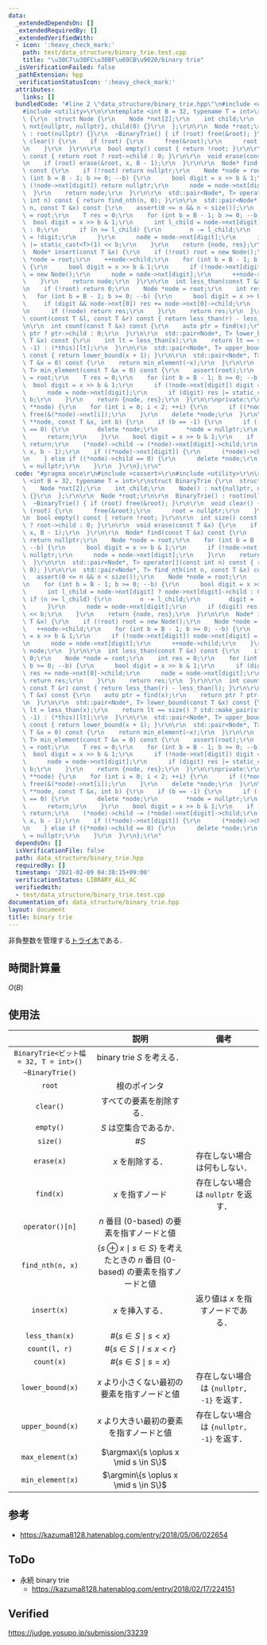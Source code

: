 ```yaml
---
data:
  _extendedDependsOn: []
  _extendedRequiredBy: []
  _extendedVerifiedWith:
  - icon: ':heavy_check_mark:'
    path: test/data_structure/binary_trie.test.cpp
    title: "\u30C7\u30FC\u30BF\u69CB\u9020/binary trie"
  _isVerificationFailed: false
  _pathExtension: hpp
  _verificationStatusIcon: ':heavy_check_mark:'
  attributes:
    links: []
  bundledCode: "#line 2 \"data_structure/binary_trie.hpp\"\n#include <cassert>\r\n\
    #include <utility>\r\n\r\ntemplate <int B = 32, typename T = int>\r\nstruct BinaryTrie\
    \ {\r\n  struct Node {\r\n    Node *nxt[2];\r\n    int child;\r\n    Node() :\
    \ nxt{nullptr, nullptr}, child(0) {}\r\n  };\r\n\r\n  Node *root;\r\n\r\n  BinaryTrie()\
    \ : root(nullptr) {}\r\n  ~BinaryTrie() { if (root) free(&root); }\r\n\r\n  void\
    \ clear() {\r\n    if (root) {\r\n      free(&root);\r\n      root = nullptr;\r\
    \n    }\r\n  }\r\n\r\n  bool empty() const { return !root; }\r\n\r\n  int size()\
    \ const { return root ? root->child : 0; }\r\n\r\n  void erase(const T &x) {\r\
    \n    if (root) erase(&root, x, B - 1);\r\n  }\r\n\r\n  Node* find(const T &x)\
    \ const {\r\n    if (!root) return nullptr;\r\n    Node *node = root;\r\n    for\
    \ (int b = B - 1; b >= 0; --b) {\r\n      bool digit = x >> b & 1;\r\n      if\
    \ (!node->nxt[digit]) return nullptr;\r\n      node = node->nxt[digit];\r\n  \
    \  }\r\n    return node;\r\n  }\r\n\r\n  std::pair<Node*, T> operator[](const\
    \ int n) const { return find_nth(n, 0); }\r\n\r\n  std::pair<Node*, T> find_nth(int\
    \ n, const T &x) const {\r\n    assert(0 <= n && n < size());\r\n    Node *node\
    \ = root;\r\n    T res = 0;\r\n    for (int b = B - 1; b >= 0; --b) {\r\n    \
    \  bool digit = x >> b & 1;\r\n      int l_child = node->nxt[digit] ? node->nxt[digit]->child\
    \ : 0;\r\n      if (n >= l_child) {\r\n        n -= l_child;\r\n        digit\
    \ = !digit;\r\n      }\r\n      node = node->nxt[digit];\r\n      if (digit) res\
    \ |= static_cast<T>(1) << b;\r\n    }\r\n    return {node, res};\r\n  }\r\n\r\n\
    \  Node* insert(const T &x) {\r\n    if (!root) root = new Node();\r\n    Node\
    \ *node = root;\r\n    ++node->child;\r\n    for (int b = B - 1; b >= 0; --b)\
    \ {\r\n      bool digit = x >> b & 1;\r\n      if (!node->nxt[digit]) node->nxt[digit]\
    \ = new Node();\r\n      node = node->nxt[digit];\r\n      ++node->child;\r\n\
    \    }\r\n    return node;\r\n  }\r\n\r\n  int less_than(const T &x) const {\r\
    \n    if (!root) return 0;\r\n    Node *node = root;\r\n    int res = 0;\r\n \
    \   for (int b = B - 1; b >= 0; --b) {\r\n      bool digit = x >> b & 1;\r\n \
    \     if (digit && node->nxt[0]) res += node->nxt[0]->child;\r\n      node = node->nxt[digit];\r\
    \n      if (!node) return res;\r\n    }\r\n    return res;\r\n  }\r\n\r\n  int\
    \ count(const T &l, const T &r) const { return less_than(r) - less_than(l); }\r\
    \n\r\n  int count(const T &x) const {\r\n    auto ptr = find(x);\r\n    return\
    \ ptr ? ptr->child : 0;\r\n  }\r\n\r\n  std::pair<Node*, T> lower_bound(const\
    \ T &x) const {\r\n    int lt = less_than(x);\r\n    return lt == size() ? std::make_pair(static_cast<Node*>(nullptr),\
    \ -1) : (*this)[lt];\r\n  }\r\n\r\n  std::pair<Node*, T> upper_bound(const T &x)\
    \ const { return lower_bound(x + 1); }\r\n\r\n  std::pair<Node*, T> max_element(const\
    \ T &x = 0) const {\r\n    return min_element(~x);\r\n  }\r\n\r\n  std::pair<Node*,\
    \ T> min_element(const T &x = 0) const {\r\n    assert(root);\r\n    Node *node\
    \ = root;\r\n    T res = 0;\r\n    for (int b = B - 1; b >= 0; --b) {\r\n    \
    \  bool digit = x >> b & 1;\r\n      if (!node->nxt[digit]) digit = !digit;\r\n\
    \      node = node->nxt[digit];\r\n      if (digit) res |= static_cast<T>(1) <<\
    \ b;\r\n    }\r\n    return {node, res};\r\n  }\r\n\r\nprivate:\r\n  void free(Node\
    \ **node) {\r\n    for (int i = 0; i < 2; ++i) {\r\n      if ((*node)->nxt[i])\
    \ free(&(*node)->nxt[i]);\r\n    }\r\n    delete *node;\r\n  }\r\n\r\n  void erase(Node\
    \ **node, const T &x, int b) {\r\n    if (b == -1) {\r\n      if (--(*node)->child\
    \ == 0) {\r\n        delete *node;\r\n        *node = nullptr;\r\n      }\r\n\
    \      return;\r\n    }\r\n    bool digit = x >> b & 1;\r\n    if (!(*node)->nxt[digit])\
    \ return;\r\n    (*node)->child -= (*node)->nxt[digit]->child;\r\n    erase(&(*node)->nxt[digit],\
    \ x, b - 1);\r\n    if ((*node)->nxt[digit]) {\r\n      (*node)->child += (*node)->nxt[digit]->child;\r\
    \n    } else if ((*node)->child == 0) {\r\n      delete *node;\r\n      *node\
    \ = nullptr;\r\n    }\r\n  }\r\n};\r\n"
  code: "#pragma once\r\n#include <cassert>\r\n#include <utility>\r\n\r\ntemplate\
    \ <int B = 32, typename T = int>\r\nstruct BinaryTrie {\r\n  struct Node {\r\n\
    \    Node *nxt[2];\r\n    int child;\r\n    Node() : nxt{nullptr, nullptr}, child(0)\
    \ {}\r\n  };\r\n\r\n  Node *root;\r\n\r\n  BinaryTrie() : root(nullptr) {}\r\n\
    \  ~BinaryTrie() { if (root) free(&root); }\r\n\r\n  void clear() {\r\n    if\
    \ (root) {\r\n      free(&root);\r\n      root = nullptr;\r\n    }\r\n  }\r\n\r\
    \n  bool empty() const { return !root; }\r\n\r\n  int size() const { return root\
    \ ? root->child : 0; }\r\n\r\n  void erase(const T &x) {\r\n    if (root) erase(&root,\
    \ x, B - 1);\r\n  }\r\n\r\n  Node* find(const T &x) const {\r\n    if (!root)\
    \ return nullptr;\r\n    Node *node = root;\r\n    for (int b = B - 1; b >= 0;\
    \ --b) {\r\n      bool digit = x >> b & 1;\r\n      if (!node->nxt[digit]) return\
    \ nullptr;\r\n      node = node->nxt[digit];\r\n    }\r\n    return node;\r\n\
    \  }\r\n\r\n  std::pair<Node*, T> operator[](const int n) const { return find_nth(n,\
    \ 0); }\r\n\r\n  std::pair<Node*, T> find_nth(int n, const T &x) const {\r\n \
    \   assert(0 <= n && n < size());\r\n    Node *node = root;\r\n    T res = 0;\r\
    \n    for (int b = B - 1; b >= 0; --b) {\r\n      bool digit = x >> b & 1;\r\n\
    \      int l_child = node->nxt[digit] ? node->nxt[digit]->child : 0;\r\n     \
    \ if (n >= l_child) {\r\n        n -= l_child;\r\n        digit = !digit;\r\n\
    \      }\r\n      node = node->nxt[digit];\r\n      if (digit) res |= static_cast<T>(1)\
    \ << b;\r\n    }\r\n    return {node, res};\r\n  }\r\n\r\n  Node* insert(const\
    \ T &x) {\r\n    if (!root) root = new Node();\r\n    Node *node = root;\r\n \
    \   ++node->child;\r\n    for (int b = B - 1; b >= 0; --b) {\r\n      bool digit\
    \ = x >> b & 1;\r\n      if (!node->nxt[digit]) node->nxt[digit] = new Node();\r\
    \n      node = node->nxt[digit];\r\n      ++node->child;\r\n    }\r\n    return\
    \ node;\r\n  }\r\n\r\n  int less_than(const T &x) const {\r\n    if (!root) return\
    \ 0;\r\n    Node *node = root;\r\n    int res = 0;\r\n    for (int b = B - 1;\
    \ b >= 0; --b) {\r\n      bool digit = x >> b & 1;\r\n      if (digit && node->nxt[0])\
    \ res += node->nxt[0]->child;\r\n      node = node->nxt[digit];\r\n      if (!node)\
    \ return res;\r\n    }\r\n    return res;\r\n  }\r\n\r\n  int count(const T &l,\
    \ const T &r) const { return less_than(r) - less_than(l); }\r\n\r\n  int count(const\
    \ T &x) const {\r\n    auto ptr = find(x);\r\n    return ptr ? ptr->child : 0;\r\
    \n  }\r\n\r\n  std::pair<Node*, T> lower_bound(const T &x) const {\r\n    int\
    \ lt = less_than(x);\r\n    return lt == size() ? std::make_pair(static_cast<Node*>(nullptr),\
    \ -1) : (*this)[lt];\r\n  }\r\n\r\n  std::pair<Node*, T> upper_bound(const T &x)\
    \ const { return lower_bound(x + 1); }\r\n\r\n  std::pair<Node*, T> max_element(const\
    \ T &x = 0) const {\r\n    return min_element(~x);\r\n  }\r\n\r\n  std::pair<Node*,\
    \ T> min_element(const T &x = 0) const {\r\n    assert(root);\r\n    Node *node\
    \ = root;\r\n    T res = 0;\r\n    for (int b = B - 1; b >= 0; --b) {\r\n    \
    \  bool digit = x >> b & 1;\r\n      if (!node->nxt[digit]) digit = !digit;\r\n\
    \      node = node->nxt[digit];\r\n      if (digit) res |= static_cast<T>(1) <<\
    \ b;\r\n    }\r\n    return {node, res};\r\n  }\r\n\r\nprivate:\r\n  void free(Node\
    \ **node) {\r\n    for (int i = 0; i < 2; ++i) {\r\n      if ((*node)->nxt[i])\
    \ free(&(*node)->nxt[i]);\r\n    }\r\n    delete *node;\r\n  }\r\n\r\n  void erase(Node\
    \ **node, const T &x, int b) {\r\n    if (b == -1) {\r\n      if (--(*node)->child\
    \ == 0) {\r\n        delete *node;\r\n        *node = nullptr;\r\n      }\r\n\
    \      return;\r\n    }\r\n    bool digit = x >> b & 1;\r\n    if (!(*node)->nxt[digit])\
    \ return;\r\n    (*node)->child -= (*node)->nxt[digit]->child;\r\n    erase(&(*node)->nxt[digit],\
    \ x, b - 1);\r\n    if ((*node)->nxt[digit]) {\r\n      (*node)->child += (*node)->nxt[digit]->child;\r\
    \n    } else if ((*node)->child == 0) {\r\n      delete *node;\r\n      *node\
    \ = nullptr;\r\n    }\r\n  }\r\n};\r\n"
  dependsOn: []
  isVerificationFile: false
  path: data_structure/binary_trie.hpp
  requiredBy: []
  timestamp: '2021-02-09 04:38:15+09:00'
  verificationStatus: LIBRARY_ALL_AC
  verifiedWith:
  - test/data_structure/binary_trie.test.cpp
documentation_of: data_structure/binary_trie.hpp
layout: document
title: binary trie
---
```


非負整数を管理する[トライ木](../string/trie.md)である．


## 時間計算量

$O(B)$


## 使用法

||説明|備考|
|:--:|:--:|:--:|
|`BinaryTrie<ビット幅 = 32, T = int>()`|binary trie $S$ を考える．||
|`~BinaryTrie()`|||
|`root`|根のポインタ||
|`clear()`|すべての要素を削除する．||
|`empty()`|$S$ は空集合であるか．||
|`size()`|$\#{S}$||
|`erase(x)`|$x$ を削除する．|存在しない場合は何もしない．|
|`find(x)`|$x$ を指すノード|存在しない場合は `nullptr` を返す．|
|`operator()[n]`|$n$ 番目 (0-based) の要素を指すノードと値||
|`find_nth(n, x)`|$\{s \oplus x \mid s \in S \}$ を考えたときの $n$ 番目 (0-based) の要素を指すノードと値||
|`insert(x)`|$x$ を挿入する．|返り値は $x$ を指すノードである．|
|`less_than(x)`|$\#\{s \in S \mid s < x \}$||
|`count(l, r)`|$\#\{s \in S \mid l \leq x < r \}$||
|`count(x)`|$\#\{s \in S \mid s = x \}$||
|`lower_bound(x)`|$x$ より小さくない最初の要素を指すノードと値|存在しない場合は `{nullptr, -1}` を返す．|
|`upper_bound(x)`|$x$ より大きい最初の要素を指すノードと値|存在しない場合は `{nullptr, -1}` を返す．|
|`max_element(x)`|$\argmax\{s \oplus x \mid s \in S\}$||
|`min_element(x)`|$\argmin\{s \oplus x \mid s \in S\}$||


## 参考

- https://kazuma8128.hatenablog.com/entry/2018/05/06/022654


## ToDo

- 永続 binary trie
  - https://kazuma8128.hatenablog.com/entry/2018/02/17/224151


## Verified

https://judge.yosupo.jp/submission/33239
